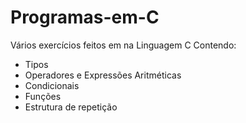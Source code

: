 # Programas-em-C
Vários exercícios feitos em na Linguagem C 
Contendo:
- Tipos
- Operadores e Expressões Aritméticas
- Condicionais
- Funções
- Estrutura de repetição
